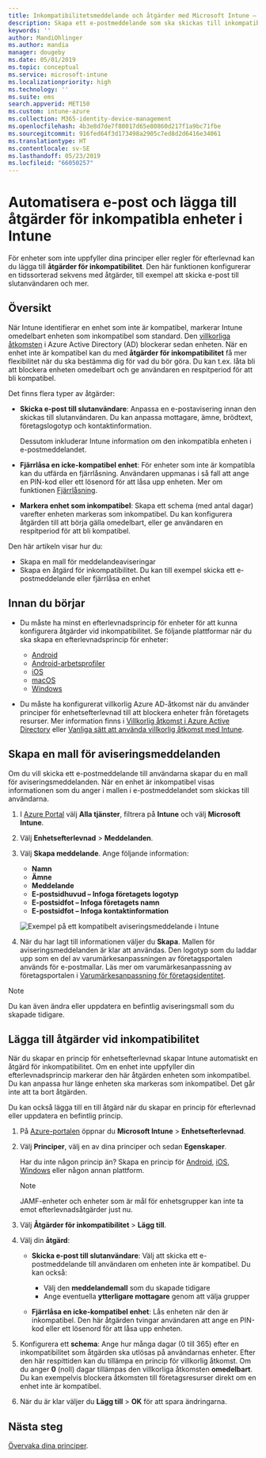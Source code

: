 ```yaml
---
title: Inkompatibilitetsmeddelande och åtgärder med Microsoft Intune – Azure | Microsoft Docs
description: Skapa ett e-postmeddelande som ska skickas till inkompatibla enheter. Lägg till åtgärder när en enhet har markerats som inkompatibel, t.ex. en respitperiod för att bli kompatibel, eller skapa ett schema som blockerar åtkomst tills enheten är kompatibel. Gör detta med Microsoft Intune i Azure.
keywords: ''
author: MandiOhlinger
ms.author: mandia
manager: dougeby
ms.date: 05/01/2019
ms.topic: conceptual
ms.service: microsoft-intune
ms.localizationpriority: high
ms.technology: ''
ms.suite: ems
search.appverid: MET150
ms.custom: intune-azure
ms.collection: M365-identity-device-management
ms.openlocfilehash: 4b3e8d7de7f80017d65e80860d217f1a9bc71fbe
ms.sourcegitcommit: 916fed64f3d173498a2905c7ed8d2d6416e34061
ms.translationtype: HT
ms.contentlocale: sv-SE
ms.lasthandoff: 05/23/2019
ms.locfileid: "66050257"
---
```

# <a name="automate-email-and-add-actions-for-noncompliant-devices-in-intune"></a>Automatisera e-post och lägga till åtgärder för inkompatibla enheter i Intune

För enheter som inte uppfyller dina principer eller regler för efterlevnad kan du lägga till **åtgärder för inkompatibilitet**. Den här funktionen konfigurerar en tidssorterad sekvens med åtgärder, till exempel att skicka e-post till slutanvändaren och mer.

## <a name="overview"></a>Översikt

När Intune identifierar en enhet som inte är kompatibel, markerar Intune omedelbart enheten som inkompatibel som standard. Den [villkorliga åtkomsten](https://docs.microsoft.com/azure/active-directory/active-directory-conditional-access-azure-portal) i Azure Active Directory (AD) blockerar sedan enheten. När en enhet inte är kompatibel kan du med **åtgärder för inkompatibilitet** få mer flexibilitet när du ska bestämma dig för vad du bör göra. Du kan t.ex. låta bli att blockera enheten omedelbart och ge användaren en respitperiod för att bli kompatibel.

Det finns flera typer av åtgärder:

- **Skicka e-post till slutanvändare**: Anpassa en e-postavisering innan den skickas till slutanvändaren. Du kan anpassa mottagare, ämne, brödtext, företagslogotyp och kontaktinformation.

    Dessutom inkluderar Intune information om den inkompatibla enheten i e-postmeddelandet.

- **Fjärrlåsa en icke-kompatibel enhet**: För enheter som inte är kompatibla kan du utfärda en fjärrlåsning. Användaren uppmanas i så fall att ange en PIN-kod eller ett lösenord för att låsa upp enheten. Mer om funktionen [Fjärrlåsning](device-remote-lock.md). 

- **Markera enhet som inkompatibel**: Skapa ett schema (med antal dagar) varefter enheten markeras som inkompatibel. Du kan konfigurera åtgärden till att börja gälla omedelbart, eller ge användaren en respitperiod för att bli kompatibel.

Den här artikeln visar hur du:

- Skapa en mall för meddelandeaviseringar
- Skapa en åtgärd för inkompatibilitet. Du kan till exempel skicka ett e-postmeddelande eller fjärrlåsa en enhet


## <a name="before-you-begin"></a>Innan du börjar

- Du måste ha minst en efterlevnadsprincip för enheter för att kunna konfigurera åtgärder vid inkompatibilitet. Se följande plattformar när du ska skapa en efterlevnadsprincip för enheter:

  - [Android](compliance-policy-create-android.md)
  - [Android-arbetsprofiler](compliance-policy-create-android-for-work.md)
  - [iOS](compliance-policy-create-ios.md)
  - [macOS](compliance-policy-create-mac-os.md)
  - [Windows](compliance-policy-create-windows.md)

- Du måste ha konfigurerat villkorlig Azure AD-åtkomst när du använder principer för enhetsefterlevnad till att blockera enheter från företagets resurser. Mer information finns i [Villkorlig åtkomst i Azure Active Directory](https://docs.microsoft.com/azure/active-directory/active-directory-conditional-access-azure-portal) eller [Vanliga sätt att använda villkorlig åtkomst med Intune](conditional-access-intune-common-ways-use.md).

## <a name="create-a-notification-message-template"></a>Skapa en mall för aviseringsmeddelanden

Om du vill skicka ett e-postmeddelande till användarna skapar du en mall för aviseringsmeddelanden. När en enhet är inkompatibel visas informationen som du anger i mallen i e-postmeddelandet som skickas till användarna.

1. I [Azure Portal](https://portal.azure.com) välj **Alla tjänster**, filtrera på **Intune** och välj **Microsoft Intune**.
2. Välj **Enhetsefterlevnad** > **Meddelanden**.
3. Välj **Skapa meddelande**. Ange följande information:

   - **Namn**
   - **Ämne**
   - **Meddelande**
   - **E-postsidhuvud – Infoga företagets logotyp**
   - **E-postsidfot – Infoga företagets namn**
   - **E-postsidfot – Infoga kontaktinformation**

   ![Exempel på ett kompatibelt aviseringsmeddelande i Intune](./media/actionsfornoncompliance-1.PNG)

4. När du har lagt till informationen väljer du **Skapa**. Mallen för aviseringsmeddelanden är klar att användas. Den logotyp som du laddar upp som en del av varumärkesanpassningen av företagsportalen används för e-postmallar. Läs mer om varumärkesanpassning av företagsportalen i [Varumärkesanpassning för företagsidentitet](company-portal-app.md#company-identity-branding-customization).

> [!NOTE]
> Du kan även ändra eller uppdatera en befintlig aviseringsmall som du skapade tidigare.

## <a name="add-actions-for-noncompliance"></a>Lägga till åtgärder vid inkompatibilitet

När du skapar en princip för enhetsefterlevnad skapar Intune automatiskt en åtgärd för inkompatibilitet. Om en enhet inte uppfyller din efterlevnadsprincip markerar den här åtgärden enheten som inkompatibel. Du kan anpassa hur länge enheten ska markeras som inkompatibel. Det går inte att ta bort åtgärden.

Du kan också lägga till en till åtgärd när du skapar en princip för efterlevnad eller uppdatera en befintlig princip. 

1. På [Azure-portalen](https://portal.azure.com) öppnar du **Microsoft Intune** > **Enhetsefterlevnad**.
2. Välj **Principer**, välj en av dina principer och sedan **Egenskaper**. 

    Har du inte någon princip än? Skapa en princip för [Android](compliance-policy-create-android.md), [iOS](compliance-policy-create-ios.md), [Windows](compliance-policy-create-windows.md) eller någon annan plattform.
  
    > [!NOTE]
    > JAMF-enheter och enheter som är mål för enhetsgrupper kan inte ta emot efterlevnadsåtgärder just nu.

3. Välj **Åtgärder för inkompatibilitet** > **Lägg till**.
4. Välj din **åtgärd**: 

    - **Skicka e-post till slutanvändare**: Välj att skicka ett e-postmeddelande till användaren om enheten inte är kompatibel. Du kan också: 
    
         - Välj den **meddelandemall** som du skapade tidigare
         - Ange eventuella **ytterligare mottagare** genom att välja grupper
    
    - **Fjärrlåsa en icke-kompatibel enhet**: Lås enheten när den är inkompatibel. Den här åtgärden tvingar användaren att ange en PIN-kod eller ett lösenord för att låsa upp enheten. 
    
5. Konfigurera ett **schema**: Ange hur många dagar (0 till 365) efter en inkompatibilitet som åtgärden ska utlösas på användarnas enheter. Efter den här respittiden kan du tillämpa en princip för villkorlig åtkomst. Om du anger **0** (noll) dagar tillämpas den villkorliga åtkomsten **omedelbart**. Du kan exempelvis blockera åtkomsten till företagsresurser direkt om en enhet inte är kompatibel.

6. När du är klar väljer du **Lägg till** > **OK** för att spara ändringarna.

## <a name="next-steps"></a>Nästa steg

[Övervaka dina principer](compliance-policy-monitor.md).
